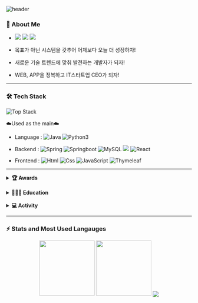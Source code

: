![header](https://capsule-render.vercel.app/api?type=waving&color=gradient&height=100&text=🧅SangEon_AN&fontSize=35&section=header)
### 🌱 About Me

- <a href="https://blog.naver.com/tkddjsdl33"><img src="https://img.shields.io/badge/Blog-03C75A?style=flat-square&logo=Naver&logoColor=white"/></a> <a href="https://instagram.com/1ameoni"><img src="https://img.shields.io/badge/Instagram-E4405F?style=flat-square&logo=Instagram&logoColor=white"/></a> <a href="tkddjsdl33@hanmail.net"><img src="https://img.shields.io/badge/tkddjsdl33@hanmail.net-F4C51C?style=flat-square&logo=Gmail&logoColor=white"/></a>

- 목표가 아닌 시스템을 갖추어 어제보다 오늘 더 성장하자!

- 새로운 기술 트렌드에 맞춰 발전하는 개발자가 되자!

- WEB, APP을 정복하고 IT스타트업 CEO가 되자!


<hr>

  
### 🛠 Tech Stack

![Top Stack](https://widget.realdeveloper.pro/api/top?stack=Java,Spring,Mysql)

☁️Used as the main☁️
<br>
- Language :
![Java](https://img.shields.io/badge/java-%23ED8B00.svg?&style=flat&logo=java&logoColor=white)
![Python3](https://img.shields.io/badge/Python%20-%2314354C.svg?&style=flat&logo=python&logoColor=white)


- Backend :
![Spring](https://img.shields.io/badge/Spring%20-%236DB33F.svg?&style=flat&logo=spring&logoColor=white)
![Springboot](https://img.shields.io/badge/Springboot%20-%236DB33F.svg?&style=flat&logo=Springboot&logoColor=white)
![MySQL](https://img.shields.io/badge/Mysql-%2300f.svg?&style=flat&logo=mysql&logoColor=white) <img src="https://img.shields.io/badge/MariaDB-003545?style=flat&logo=MariaDB&logoColor=white"/>
![React](https://img.shields.io/badge/Reactnative-%2300f.svg?&style=flat&logo=React&logoColor=white)



- Frontend :
![Html](https://img.shields.io/badge/Html-%2300f.svg?&style=flat&logo=Html&logoColor=white)
![Css](https://img.shields.io/badge/Css-%2300f.svg?&style=flat&logo=Css&logoColor=white)
![JavaScript](https://img.shields.io/badge/JavaScript%20-%2314354C.svg?&style=flat&logo=JavaScript&logoColor=yellow)
![Thymeleaf](https://img.shields.io/badge/Thymeleaf-%2300f.svg?&style=flat&logo=Thymeleaf&logoColor=white)


<hr>

<details>
  <summary><strong>🏆 Awards</strong></summary>

- 정보처리기사 자격증 취득 (2021-06)  
- 캡스톤 디자인 대회 최우수팀 선정 (2021.12)
- 2019학년도 2학년 1학기 학년학과차석 (성적장학금)
- 2019학년도 2학년 2학기 성적우수 (성적장학금)
- 2020학년도 3학년 1학기 학년학과수석 (수석장학금)
- 2020학년도 3학년 2학기 학년학과수석 (수석장학금)
- 2021학년도 4학년 1학기 성적우수 (성적장학금)
- 2021학년도 4학년 2학기 성적우수 (성적장학금)
</details>

<br>

<details>
  <summary><strong>👨🏻‍🎓 Education</strong></summary>
  
- 소프트웨어학과 졸업 (2016-02 ~ 2022-02)
- [메가스터디IT신촌] JAVA1, JAVA2 방학특강 (2020-07 ~ 2020-08)
- [codeit] Git으로 배우는 버전 관리 수료 (2021-07)
- [Fastcampus] 한 번에 끝내는 Java/Spring 웹 개발 마스터 초격차 패키지 수료 (2022-05) 
- [Inflearn] 스프링 입문 - 코드로 배우는 스프링 부트, 웹 MVC, DB 접근 기술 학습중 (ing)
</details>

<br>

<details>
  <summary><strong>💻 Activity</strong></summary>
  
- 여대생 특성화 프로그램 심화(SW융합코딩) 교육 (2020-09)
- 안드로이드 앱개발특강 1달실습과정 (2020-10)
- 내일개발을 위한 실무능력향상 프로그램 교육 (2020-11)
- 소프트웨어 안전 국제 컨퍼런스 2020 (2020-12)
- 점핏 X 교보문고 개발자 로드맵 북콘서트 오프라인 참석 (2022-06)
- 점핏 전공 개발자 취업 콘서트 오프라인 참석 예정 (2022-08)

  이렇게 적어두면 앞으로 많이 참석하려 할테니 README에 작성

</details>

<hr>

### ⚡ Stats and Most Used Langauges

<div align="center">

  <img src="https://github-readme-stats.vercel.app/api?username=sangeon22&hide=stars&count_private=true&bg_color=30,96b8dc,3ea5db&title_color=fff&text_color=fff" height="150px">
  <img src="https://github-readme-stats.vercel.app/api/top-langs/?username=sangeon22&langs_count=4&layout=compact&bg_color=30,96b8dc,3ea5db&title_color=fff&text_color=fff" height="150px">
  <img align='center' src="http://mazassumnida.wtf/api/v2/generate_badge?boj=tkddjsdl33">

</div>

